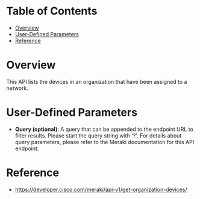 # Table of Contents
- [Overview](#overview)
- [User-Defined Parameters](#user-defined-parameters)
- [Reference](#reference)

# Overview <a name="overview"></a>
This API lists the devices in an organization that have been assigned to a network.




# User-Defined Parameters <a name="user-defined-parameters"></a>
* <b>Query (optional)</b>: A query that can be appended to the endpoint URL to filter results. Please start the query string with '?'. For details about query parameters, please refer to the Meraki documentation for this API endpoint.

# Reference <a name="reference"></a>
* https://developer.cisco.com/meraki/api-v1/get-organization-devices/
